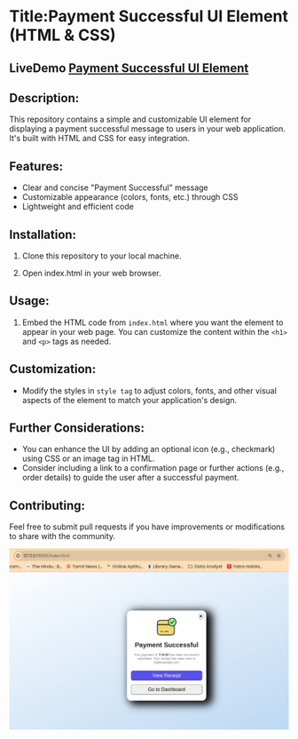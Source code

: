 # Title:Payment Successful UI Element (HTML & CSS)

## LiveDemo [Payment Successful UI Element](https://moorthid2023.github.io/payment-success-info)
## Description:

This repository contains a simple and customizable UI element for displaying a payment successful message to users in your web application. It's built with HTML and CSS for easy integration.

## Features:

- Clear and concise "Payment Successful" message
- Customizable appearance (colors, fonts, etc.) through CSS
- Lightweight and efficient code

## Installation:

1. Clone this repository to your local machine.

2. Open index.html in your web browser.

## Usage:

1. Embed the HTML code from `index.html` where you want the element to appear in your web page. You can customize the content within the `<h1>` and `<p>` tags as needed.

## Customization:

- Modify the styles in `style tag` to adjust colors, fonts, and other visual aspects of the element to match your application's design.

## Further Considerations:
- You can enhance the UI by adding an optional icon (e.g., checkmark) using CSS or an image tag in HTML.
- Consider including a link to a confirmation page or further actions (e.g., order details) to guide the user after a successful payment.

## Contributing:

Feel free to submit pull requests if you have improvements or modifications to share with the community.

![Payment Successful UI Element](images/screen.jpg)
